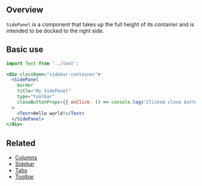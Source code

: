 ## Overview

`SidePanel` is a component that takes up the full height of its container
and is intended to be docked to the right side.

## Basic use

```jsx
import Text from '../text';

<div className="sidebar-container">
  <SidePanel
    border
    title="My SidePanel"
    type="toolbar"
    closeButtonProps={{ onClick: () => console.log('Clicked close button') }}
  >
    <Text>Hello world!</Text>
  </SidePanel>
</div>
```

## Related

- [Columns](#/React%20Layouts/Columns)
- [Sidebar](#/React%20Components/Sidebar)
- [Tabs](#/React%20Components/Tabs)
- [Toolbar](#/React%20Components/Toolbar)
